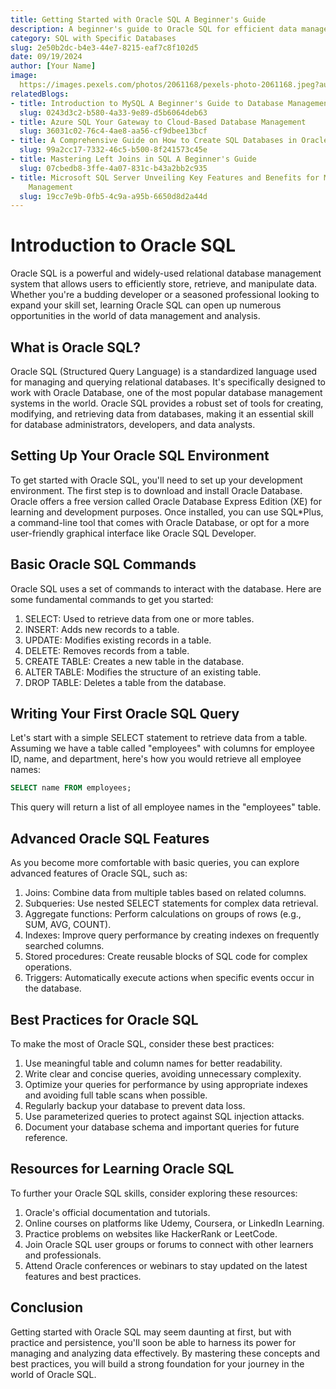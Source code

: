 ```yaml
---
title: Getting Started with Oracle SQL A Beginner's Guide
description: A beginner's guide to Oracle SQL for efficient data management and manipulation
category: SQL with Specific Databases
slug: 2e50b2dc-b4e3-44e7-8215-eaf7c8f102d5
date: 09/19/2024
author: [Your Name]
image: 
  https://images.pexels.com/photos/2061168/pexels-photo-2061168.jpeg?auto=compress&cs=tinysrgb&w=600
relatedBlogs:
- title: Introduction to MySQL A Beginner's Guide to Database Management
  slug: 0243d3c2-b580-4a33-9e89-d5b6064deb63
- title: Azure SQL Your Gateway to Cloud-Based Database Management
  slug: 36031c02-76c4-4ae8-aa56-cf9dbee13bcf
- title: A Comprehensive Guide on How to Create SQL Databases in Oracle
  slug: 99a2cc17-7332-46c5-b500-8f241573c45e
- title: Mastering Left Joins in SQL A Beginner's Guide
  slug: 07cbedb8-3ffe-4a07-831c-b43a2bb2c935
- title: Microsoft SQL Server Unveiling Key Features and Benefits for Modern Data
    Management
  slug: 19cc7e9b-0fb5-4c9a-a95b-6650d8d2a44d
---
```


# Introduction to Oracle SQL

Oracle SQL is a powerful and widely-used relational database management system that allows users to efficiently store, retrieve, and manipulate data. Whether you're a budding developer or a seasoned professional looking to expand your skill set, learning Oracle SQL can open up numerous opportunities in the world of data management and analysis.

## What is Oracle SQL?

Oracle SQL (Structured Query Language) is a standardized language used for managing and querying relational databases. It's specifically designed to work with Oracle Database, one of the most popular database management systems in the world. Oracle SQL provides a robust set of tools for creating, modifying, and retrieving data from databases, making it an essential skill for database administrators, developers, and data analysts.

## Setting Up Your Oracle SQL Environment

To get started with Oracle SQL, you'll need to set up your development environment. The first step is to download and install Oracle Database. Oracle offers a free version called Oracle Database Express Edition (XE) for learning and development purposes. Once installed, you can use SQL*Plus, a command-line tool that comes with Oracle Database, or opt for a more user-friendly graphical interface like Oracle SQL Developer.

## Basic Oracle SQL Commands

Oracle SQL uses a set of commands to interact with the database. Here are some fundamental commands to get you started:

1. SELECT: Used to retrieve data from one or more tables.
2. INSERT: Adds new records to a table.
3. UPDATE: Modifies existing records in a table.
4. DELETE: Removes records from a table.
5. CREATE TABLE: Creates a new table in the database.
6. ALTER TABLE: Modifies the structure of an existing table.
7. DROP TABLE: Deletes a table from the database.

## Writing Your First Oracle SQL Query

Let's start with a simple SELECT statement to retrieve data from a table. Assuming we have a table called "employees" with columns for employee ID, name, and department, here's how you would retrieve all employee names:

```sql
SELECT name FROM employees;
```

This query will return a list of all employee names in the "employees" table.

## Advanced Oracle SQL Features

As you become more comfortable with basic queries, you can explore advanced features of Oracle SQL, such as:

1. Joins: Combine data from multiple tables based on related columns.
2. Subqueries: Use nested SELECT statements for complex data retrieval.
3. Aggregate functions: Perform calculations on groups of rows (e.g., SUM, AVG, COUNT).
4. Indexes: Improve query performance by creating indexes on frequently searched columns.
5. Stored procedures: Create reusable blocks of SQL code for complex operations.
6. Triggers: Automatically execute actions when specific events occur in the database.

## Best Practices for Oracle SQL

To make the most of Oracle SQL, consider these best practices:

1. Use meaningful table and column names for better readability.
2. Write clear and concise queries, avoiding unnecessary complexity.
3. Optimize your queries for performance by using appropriate indexes and avoiding full table scans when possible.
4. Regularly backup your database to prevent data loss.
5. Use parameterized queries to protect against SQL injection attacks.
6. Document your database schema and important queries for future reference.

## Resources for Learning Oracle SQL

To further your Oracle SQL skills, consider exploring these resources:

1. Oracle's official documentation and tutorials.
2. Online courses on platforms like Udemy, Coursera, or LinkedIn Learning.
3. Practice problems on websites like HackerRank or LeetCode.
4. Join Oracle SQL user groups or forums to connect with other learners and professionals.
5. Attend Oracle conferences or webinars to stay updated on the latest features and best practices.

## Conclusion

Getting started with Oracle SQL may seem daunting at first, but with practice and persistence, you'll soon be able to harness its power for managing and analyzing data effectively. By mastering these concepts and best practices, you will build a strong foundation for your journey in the world of Oracle SQL.
